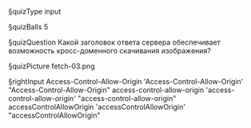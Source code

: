 §quizType
input

§quizBalls
5

§quizQuestion
Какой заголовок ответа сервера обеспечивает возможность кросс-доменного скачивания изображения?


§quizPicture
fetch-03.png


§rightInput
Access-Control-Allow-Origin
'Access-Control-Allow-Origin'
"Access-Control-Allow-Origin"
access-control-allow-origin
'access-control-allow-origin'
"access-control-allow-origin"
accessControlAllowOrigin
'accessControlAllowOrigin'
"accessControlAllowOrigin"
